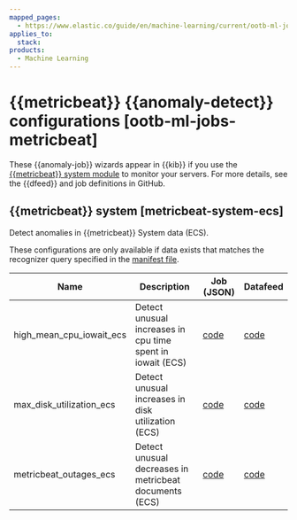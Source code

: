 ```yaml
---
mapped_pages:
  - https://www.elastic.co/guide/en/machine-learning/current/ootb-ml-jobs-metricbeat.html
applies_to:
  stack:
products:
  - Machine Learning
---
```


# {{metricbeat}} {{anomaly-detect}} configurations [ootb-ml-jobs-metricbeat]

These {{anomaly-job}} wizards appear in {{kib}} if you use the [{{metricbeat}} system module](beats://reference/metricbeat/metricbeat-module-system.md) to monitor your servers. For more details, see the {{dfeed}} and job definitions in GitHub.


## {{metricbeat}} system [metricbeat-system-ecs]

Detect anomalies in {{metricbeat}} System data (ECS).

These configurations are only available if data exists that matches the recognizer query specified in the [manifest file](https://github.com/elastic/kibana/blob/master/x-pack/platform/plugins/shared/ml/server/models/data_recognizer/modules/metricbeat_system_ecs/manifest.json#L8).

| Name | Description | Job (JSON) | Datafeed |
| --- | --- | --- | --- |
| high_mean_cpu_iowait_ecs | Detect unusual increases in cpu time spent in iowait (ECS) | [code](https://github.com/elastic/kibana/blob/master/x-pack/platform/plugins/shared/ml/server/models/data_recognizer/modules/metricbeat_system_ecs/ml/high_mean_cpu_iowait_ecs.json) | [code](https://github.com/elastic/kibana/blob/master/x-pack/platform/plugins/shared/ml/server/models/data_recognizer/modules/metricbeat_system_ecs/ml/datafeed_high_mean_cpu_iowait_ecs.json) |
| max_disk_utilization_ecs | Detect unusual increases in disk utilization (ECS) | [code](https://github.com/elastic/kibana/blob/master/x-pack/platform/plugins/shared/ml/server/models/data_recognizer/modules/metricbeat_system_ecs/ml/max_disk_utilization_ecs.json) | [code](https://github.com/elastic/kibana/blob/master/x-pack/platform/plugins/shared/ml/server/models/data_recognizer/modules/metricbeat_system_ecs/ml/datafeed_max_disk_utilization_ecs.json) |
| metricbeat_outages_ecs | Detect unusual decreases in metricbeat documents (ECS) | [code](https://github.com/elastic/kibana/blob/master/x-pack/platform/plugins/shared/ml/server/models/data_recognizer/modules/metricbeat_system_ecs/ml/metricbeat_outages_ecs.json) | [code](https://github.com/elastic/kibana/blob/master/x-pack/platform/plugins/shared/ml/server/models/data_recognizer/modules/metricbeat_system_ecs/ml/datafeed_metricbeat_outages_ecs.json) |


